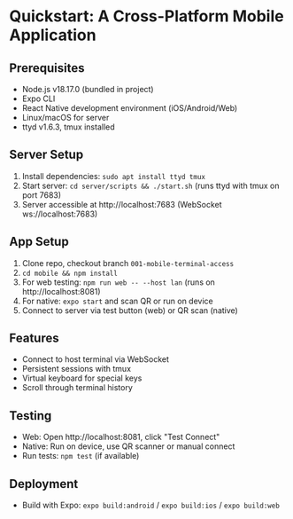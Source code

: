 # Quickstart: A Cross-Platform Mobile Application

## Prerequisites
- Node.js v18.17.0 (bundled in project)
- Expo CLI
- React Native development environment (iOS/Android/Web)
- Linux/macOS for server
- ttyd v1.6.3, tmux installed

## Server Setup
1. Install dependencies: `sudo apt install ttyd tmux`
2. Start server: `cd server/scripts && ./start.sh` (runs ttyd with tmux on port 7683)
3. Server accessible at http://localhost:7683 (WebSocket ws://localhost:7683)

## App Setup
1. Clone repo, checkout branch `001-mobile-terminal-access`
2. `cd mobile && npm install`
3. For web testing: `npm run web -- --host lan` (runs on http://localhost:8081)
4. For native: `expo start` and scan QR or run on device
5. Connect to server via test button (web) or QR scan (native)

## Features
- Connect to host terminal via WebSocket
- Persistent sessions with tmux
- Virtual keyboard for special keys
- Scroll through terminal history

## Testing
- Web: Open http://localhost:8081, click "Test Connect"
- Native: Run on device, use QR scanner or manual connect
- Run tests: `npm test` (if available)

## Deployment
- Build with Expo: `expo build:android` / `expo build:ios` / `expo build:web`